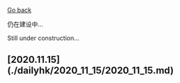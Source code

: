 [Go back](../colourful_life.md)

仍在建设中...

Still under construction...


## [2020.11.15] (./dailyhk/2020_11_15/2020_11_15.md)
